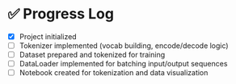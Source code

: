 # ✅ Progress Log

- [x] Project initialized
- [ ] Tokenizer implemented (vocab building, encode/decode logic)
- [ ] Dataset prepared and tokenized for training
- [ ] DataLoader implemented for batching input/output sequences
- [ ] Notebook created for tokenization and data visualization
